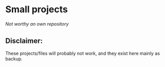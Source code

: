 # Small projects
###### Not worthy an own repository

## Disclaimer:
These projects/files will probably not work, and they exist here mainly as backup.
